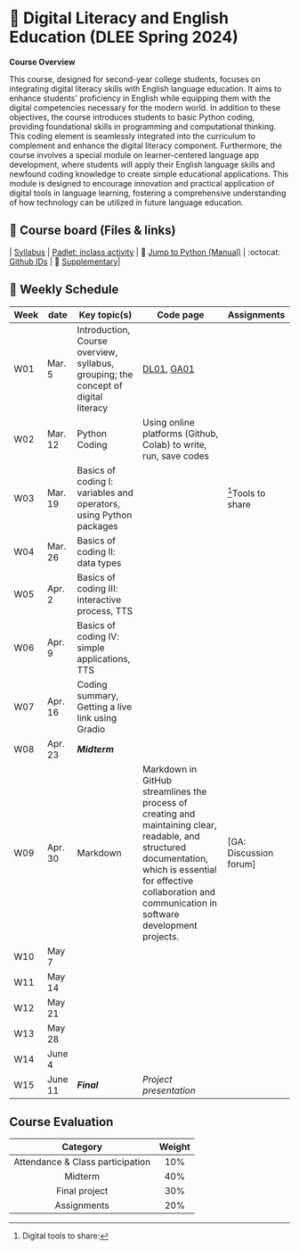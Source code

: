 # 🌿 Digital Literacy and English Education (DLEE Spring 2024)
**Course Overview**

This course, designed for second-year college students, focuses on integrating digital literacy skills with English language education. It aims to enhance students' proficiency in English while equipping them with the digital competencies necessary for the modern world. In addition to these objectives, the course introduces students to basic Python coding, providing foundational skills in programming and computational thinking. This coding element is seamlessly integrated into the curriculum to complement and enhance the digital literacy component. Furthermore, the course involves a special module on learner-centered language app development, where students will apply their English language skills and newfound coding knowledge to create simple educational applications. This module is designed to encourage innovation and practical application of digital tools in language learning, fostering a comprehensive understanding of how technology can be utilized in future language education.

## 🔶 Course board (Files & links)
| [Syllabus]() | [Padlet: inclass activity](https://padlet.com/mirankim316/DLEES24) | 📘 [Jump to Python (Manual)](https://wikidocs.net/5) | :octocat: [Github IDs](https://docs.google.com/spreadsheets/d/1rcJ6c2BuAIbodEft7ZUsgwFOwiNK9nO2siZ6VUAgcgI/edit?usp=sharing) | 🌱 
[Supplementary](https://wikidocs.net/book/14141)|

## 🔶 Weekly Schedule

|Week|date|Key topic(s)|Code page|Assignments|
|--|--|--|--|--|
|W01|Mar. 5|Introduction, Course overview, syllabus, grouping; the concept of digital literacy|[DL01](), [GA01]()||
|W02|Mar. 12|Python Coding|Using online platforms (Github, Colab) to write, run, save codes|||
|W03|Mar. 19|Basics of coding I: variables and operators, using Python packages||[^1]Tools to share|
|W04|Mar. 26|Basics of coding II: data types|||
|W05|Apr. 2|Basics of coding III: interactive process, TTS|||
|W06|Apr. 9|Basics of coding IV: simple applications, TTS|||
|W07|Apr. 16|Coding summary, Getting a live link using Gradio|||
|W08|Apr. 23|**_Midterm_**||||
|W09|Apr. 30|Markdown|Markdown in GitHub streamlines the process of creating and maintaining clear, readable, and structured documentation, which is essential for effective collaboration and communication in software development projects.|[GA: Discussion forum]||
|W10|May 7|||||
|W11|May 14||||
|W12|May 21||||
|W13|May 28||||
|W14|June 4||||
|W15|June 11|**_Final_**|_Project presentation_|||

## Course Evaluation

|Category| Weight|
|:--:|:--:|
|Attendance & Class participation| 10% |
|Midterm|40%|
|Final project|30%|
|Assignments|20%|


[^1]: Digital tools to share: 

